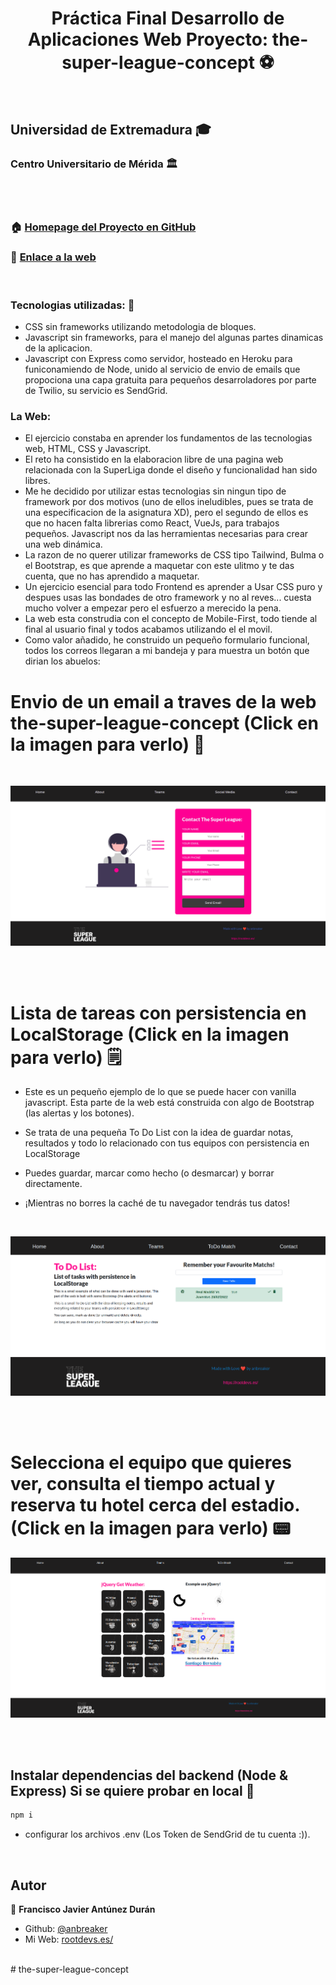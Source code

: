 <h1 align="center">Práctica Final Desarrollo de Aplicaciones Web Proyecto: the-super-league-concept ⚽</h1>

<br>

## Universidad de Extremadura 🎓

### Centro Universitario de Mérida 🏛️

<br>

<br>

### 🏠 [Homepage del Proyecto en GitHub](https://github.com/anbreaker/the-super-league-concept)

### 🔗 [Enlace a la web](https://anbreaker.github.io/the-super-league-concept/)

<br>

### Tecnologias utilizadas: 🔨

- CSS sin frameworks utilizando metodologia de bloques.
- Javascript sin frameworks, para el manejo del algunas partes dinamicas de la aplicacion.
- Javascript con Express como servidor, hosteado en Heroku para funiconamiendo de Node, unido al servicio de envio de emails que propociona una capa gratuita para pequeños desarroladores por parte de Twilio, su servicio es SendGrid.

### La Web:

- El ejercicio constaba en aprender los fundamentos de las tecnologias web, HTML, CSS y Javascript.
- El reto ha consistido en la elaboracion libre de una pagina web relacionada con la SuperLiga donde el diseño y funcionalidad han sido libres.
- Me he decidido por utilizar estas tecnologias sin ningun tipo de framework por dos motivos (uno de ellos ineludibles, pues se trata de una especificacion de la asignatura XD), pero el segundo de ellos es que no hacen falta librerias como React, VueJs, para trabajos pequeños. Javascript nos da las herramientas necesarias para crear una web dinámica.
- La razon de no querer utilizar frameworks de CSS tipo Tailwind, Bulma o el Bootstrap, es que aprende a maquetar con este ulitmo y te das cuenta, que no has aprendido a maquetar.
- Un ejercicio esencial para todo Frontend es aprender a Usar CSS puro y despues usas las bondades de otro framework y no al reves... cuesta mucho volver a empezar pero el esfuerzo a merecido la pena.
- La web esta construdia con el concepto de Mobile-First, todo tiende al final al usuario final y todos acabamos utilizando el el movil.
- Como valor añadido, he construido un pequeño formulario funcional, todos los correos llegaran a mi bandeja y para muestra un botón que dirian los abuelos:

# Envio de un email a traves de la web the-super-league-concept (Click en la imagen para verlo) 📼

<br>

[![](https://github.com/anbreaker/the-super-league-concept/blob/main/img/formTheSuperLeague.png?raw=true)](https://www.youtube.com/watch?v=nwRJLUN9BLY)

<br><br>

# Lista de tareas con persistencia en LocalStorage (Click en la imagen para verlo) 🗒️

- Este es un pequeño ejemplo de lo que se puede hacer con vanilla javascript. Esta parte de la web está construida con algo de Bootstrap (las alertas y los botones).

- Se trata de una pequeña To Do List con la idea de guardar notas, resultados y todo lo relacionado con tus equipos con persistencia en LocalStorage

- Puedes guardar, marcar como hecho (o desmarcar) y borrar directamente.

- ¡Mientras no borres la caché de tu navegador tendrás tus datos!

<br>

[![](https://github.com/anbreaker/the-super-league-concept/blob/main/img/toDoList.png?raw=true)](https://youtu.be/aJJC4oVgUOY)

<br><br>

# Selecciona el equipo que quieres ver, consulta el tiempo actual y reserva tu hotel cerca del estadio. (Click en la imagen para verlo) 📟

[![](https://github.com/anbreaker/the-super-league-concept/blob/main/img/jqueryWeatherLocation.png?raw=true)](https://youtu.be/l92BR855dGw)

<br><br>

## Instalar dependencias del backend (Node & Express) Si se quiere probar en local 🔧

```sh
npm i
```

- configurar los archivos .env (Los Token de SendGrid de tu cuenta :)).

<br>

## Autor

👤 **Francisco Javier Antúnez Durán**

- Github: [@anbreaker](https://github.com/anbreaker)
- Mi Web: [rootdevs.es/](https://rootdevs.es/)

<br>
# the-super-league-concept
